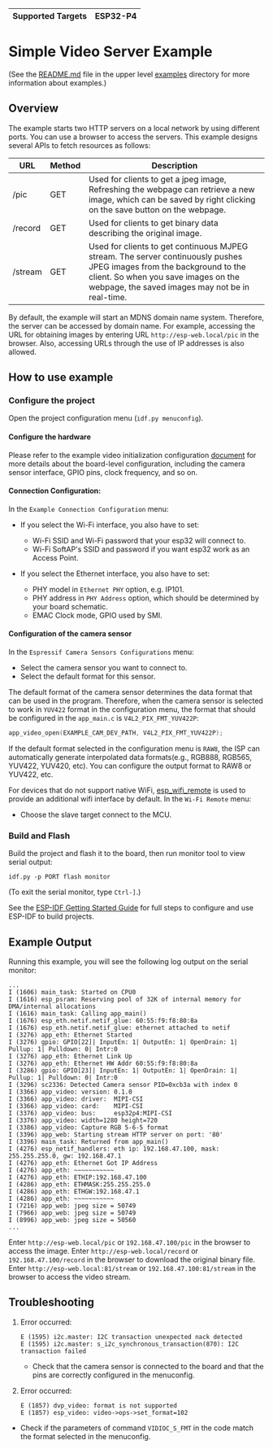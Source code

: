 | Supported Targets | ESP32-P4 |
| ----------------- | -------- |

# Simple Video Server Example

(See the [README.md](../README.md) file in the upper level [examples](../) directory for more information about examples.)

## Overview

The example starts two HTTP servers on a local network by using different ports. You can use a browser to access the servers.
This example designs several APIs to fetch resources as follows:

| URL     | Method | Description                                                  |
| ------- | ------ | ------------------------------------------------------------ |
| /pic    | GET    | Used for clients to get a jpeg image, Refreshing the webpage can retrieve a new image, which can be saved by right clicking on the save button on the webpage. |
| /record | GET    | Used for clients to get binary data describing the original image. |
| /stream | GET    | Used for clients to get continuous MJPEG stream. The server continuously pushes JPEG images from the background to the client. So when you save images on the webpage, the saved images may not be in real-time. |

By default, the example will start an MDNS domain name system. Therefore, the server can be accessed by domain name. For example, accessing the URL for obtaining images by entering URL `http://esp-web.local/pic` in the browser. Also, accessing URLs through the use of IP addresses is also allowed.

## How to use example

### Configure the project

Open the project configuration menu (`idf.py menuconfig`).

#### Configure the hardware

Please refer to the example video initialization configuration [document](../common_components/example_video_common/README.md) for more details about the board-level configuration, including the camera sensor interface, GPIO pins, clock frequency, and so on.

#### Connection Configuration:
In the `Example Connection Configuration` menu:

* If you select the Wi-Fi interface, you also have to set:
  * Wi-Fi SSID and Wi-Fi password that your esp32 will connect to.
  * Wi-Fi SoftAP's SSID and password if you want esp32 work as an Access Point.

* If you select the Ethernet interface, you also have to set:
  * PHY model in `Ethernet PHY` option, e.g. IP101.
  * PHY address in `PHY Address` option, which should be determined by your board schematic.
  * EMAC Clock mode, GPIO used by SMI.

#### Configuration of the camera sensor
In the `Espressif Camera Sensors Configurations` menu:

* Select the camera sensor you want to connect to.
* Select the default format for this sensor.

The default format of the camera sensor determines the data format that can be used in the program. Therefore, when the camera sensor is selected to work in `YUV422` format in the configuration menu, the format that should be configured in the `app_main.c` is `V4L2_PIX_FMT_YUV422P`:

```c
app_video_open(EXAMPLE_CAM_DEV_PATH, V4L2_PIX_FMT_YUV422P);
```

If the default format selected in the configuration menu is `RAW8`, the ISP can automatically generate interpolated data formats(e.g., RGB888, RGB565, YUV422, YUV420, etc). You can configure the output format to RAW8 or YUV422, etc.

For devices that do not support native WiFi, [esp_wifi_remote](https://github.com/espressif/esp-protocols/tree/master/components/esp_wifi_remote) is used to provide an additional wifi interface by default. In the `Wi-Fi Remote` menu:

* Choose the slave target connect to the MCU.

### Build and Flash

Build the project and flash it to the board, then run monitor tool to view serial output:

```
idf.py -p PORT flash monitor
```

(To exit the serial monitor, type ``Ctrl-]``.)

See the [ESP-IDF Getting Started Guide](https://docs.espressif.com/projects/esp-idf/en/latest/esp32p4/get-started/index.html) for full steps to configure and use ESP-IDF to build projects.

## Example Output

Running this example, you will see the following log output on the serial monitor:

```
...
I (1606) main_task: Started on CPU0
I (1616) esp_psram: Reserving pool of 32K of internal memory for DMA/internal allocations
I (1616) main_task: Calling app_main()
I (1676) esp_eth.netif.netif_glue: 60:55:f9:f8:80:8a
I (1676) esp_eth.netif.netif_glue: ethernet attached to netif
I (3276) app_eth: Ethernet Started
I (3276) gpio: GPIO[22]| InputEn: 1| OutputEn: 1| OpenDrain: 1| Pullup: 1| Pulldown: 0| Intr:0 
I (3276) app_eth: Ethernet Link Up
I (3276) app_eth: Ethernet HW Addr 60:55:f9:f8:80:8a
I (3286) gpio: GPIO[23]| InputEn: 1| OutputEn: 1| OpenDrain: 1| Pullup: 1| Pulldown: 0| Intr:0 
I (3296) sc2336: Detected Camera sensor PID=0xcb3a with index 0
I (3366) app_video: version: 0.1.0
I (3366) app_video: driver:  MIPI-CSI
I (3366) app_video: card:    MIPI-CSI
I (3376) app_video: bus:     esp32p4:MIPI-CSI
I (3376) app_video: width=1280 height=720
I (3386) app_video: Capture RGB 5-6-5 format
I (3396) app_web: Starting stream HTTP server on port: '80'
I (3396) main_task: Returned from app_main()
I (4276) esp_netif_handlers: eth ip: 192.168.47.100, mask: 255.255.255.0, gw: 192.168.47.1
I (4276) app_eth: Ethernet Got IP Address
I (4276) app_eth: ~~~~~~~~~~~
I (4276) app_eth: ETHIP:192.168.47.100
I (4286) app_eth: ETHMASK:255.255.255.0
I (4286) app_eth: ETHGW:192.168.47.1
I (4286) app_eth: ~~~~~~~~~~~
I (7216) app_web: jpeg size = 50749
I (7966) app_web: jpeg size = 50749
I (8996) app_web: jpeg size = 50560
...
```

Enter `http://esp-web.local/pic` or `192.168.47.100/pic` in the browser to access the image.
Enter `http://esp-web.local/record` or `192.168.47.100/record` in the browser to download the original binary file.
Enter `http://esp-web.local:81/stream` or `192.168.47.100:81/stream` in the browser to access the video stream.

## Troubleshooting

1. Error occurred:

   ```
   E (1595) i2c.master: I2C transaction unexpected nack detected
   E (1595) i2c.master: s_i2c_synchronous_transaction(870): I2C transaction failed
   ```

   - Check that the camera sensor is connected to the board and that the pins are correctly configured in the menuconfig.

2. Error occurred:

   ```
   E (1857) dvp_video: format is not supported
   E (1857) esp_video: video->ops->set_format=102
   ```

- Check if the parameters of command `VIDIOC_S_FMT` in the code match the format selected in the menuconfig.

